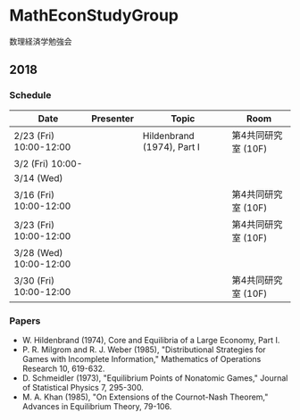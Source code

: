 # MathEconStudyGroup
数理経済学勉強会

## 2018

### Schedule

| Date                    | Presenter | Topic                      | Room              |
| ----------------------- | --------- | -------------------------- | ----------------- |
| 2/23 (Fri) 10:00-12:00  |           | Hildenbrand (1974), Part I | 第4共同研究室 (10F) |
| 3/2 (Fri) 10:00-        |           |                            |                   |
| 3/14 (Wed)              |           |                            |                   |
| 3/16 (Fri) 10:00-12:00  |           |                            | 第4共同研究室 (10F) |
| 3/23 (Fri) 10:00-12:00  |           |                            | 第4共同研究室 (10F) |
| 3/28 (Wed) 10:00-12:00  |           |                            |                   |
| 3/30 (Fri) 10:00-12:00  |           |                            | 第4共同研究室 (10F) |

### Papers

* W. Hildenbrand (1974),
  Core and Equilibria of a Large Economy, Part I.
* P. R. Milgrom and R. J. Weber (1985),
  "Distributional Strategies for Games with Incomplete Information,"
  Mathematics of Operations Research 10, 619-632.
* D. Schmeidler (1973),
  "Equilibrium Points of Nonatomic Games,"
  Journal of Statistical Physics 7, 295-300.
* M. A. Khan (1985),
  "On Extensions of the Cournot-Nash Theorem,"
  Advances in Equilibrium Theory, 79-106.
